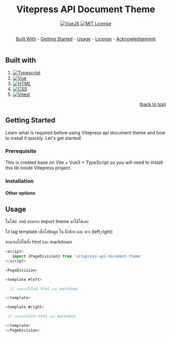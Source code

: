 <a id="readme-top"></a>

<div align="center">
  <h1>Vitepress API Document Theme</h1>

[![VueJS](https://img.shields.io/badge/VueJS-3.0.x-%2341B883)][vue-url]
[![MIT License](https://img.shields.io/badge/License-MIT-green.svg)](https://github.com/logicspark/awesome-social-button/blob/main/LICENSE)

</div>
<br/>
<div align="center">
<a href="#built-with">Built With</a> -
<a href="#getting-started">Getting Started</a> -
<a href="#fire-usage">Usage</a> -
<a href="#books-license">License</a> -
<a href="#pray-acknowledgement">Acknowledgement</a>
</div>

<br/>

## Built with

1. [![Typescript][typescript]][typescript-url]
2. [![Vue][vue]][vue-url]
3. [![HTML][html]][html-url]
4. [![CSS][css]][css-url]
5. [![Vitest][vitest]][vitest-url]

<p align="right">(<a href="#readme-top">back to top</a>)

## Getting Started

Learn what is required before using Vitepress api document theme and how to install it quickly. Let's get started!

### Prerequisite

This is created base on Vite + Vue3 + TypeScript so you will need to install this lib inside Vitepress project.

### Installation

#### Other options

## Usage

ในไฟล์ .md สามารถ import theme มาใช้ได้เลย

ใส่ tag template เพื่อใส่ข้อมูล ใน ฝั่งซ้าย และ ขวา (left,right)

สามารถใส่ได้ทั้ง html และ markdown

```javascript
<script>
   import {PageDivision} from 'vitepress-api-document-theme'
</script>

<PageDivision>

<template #left>

  // สามารถใส่ได้ทั้ง html และ markdown

</template>

<template #right>

 // สามารถใส่ได้ทั้ง html และ markdown

</template>
</PageDivision>
```

[Vitepress-url]: https://vitepress.dev/
[TypeScript]: https://img.shields.io/badge/typescript-007ACC?style=for-the-badge&logo=typescript&logoColor=white
[typescript-url]: https://www.typescriptlang.org/
[Html]: https://img.shields.io/badge/HTML-239120?style=for-the-badge&logo=html5&logoColor=white
[html-url]: https://www.w3schools.com/html/
[Css]: https://img.shields.io/badge/CSS-239120?&style=for-the-badge&logo=css3&logoColor=white
[css-url]: https://www.w3schools.com/css/
[Vue]: https://img.shields.io/badge/vue.js-42B883?style=for-the-badge&logo=vuedotjs&logoColor=white
[Vue-url]: https://vuejs.org/
[Vitest]: https://img.shields.io/badge/vitest-edd532?style=for-the-badge&logo=vitest&logoColor=black
[vitest-url]: https://vitest.dev/
[package-url]: https://www.npmjs.com/package/awesome-social-button
